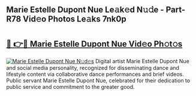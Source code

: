 ## Marie Estelle Dupont Nue Le𝚊k𝚎d N𝚞𝚍e - Part-R78 Vid𝚎o Photos Le𝚊ks 7nk0p

# <h2><a href="http://fbail1o.evod.top/?m=Marie+Estelle+Dupont+Nue">🔗 👉🔴 Marie Estelle Dupont Nue Vid𝚎o Ph𝚘t𝚘s</a></h2>

[![Marie Estelle Dupont Nue N𝚞d𝚎s](https://i.imgur.com/8V9OHl7.gif)](http://fbail1o.evod.top/?m=Marie+Estelle+Dupont+Nue)
Digital artist Marie Estelle Dupont Nue and social media personality, recognized for disseminating dance and lifestyle content via collaborative dance performances and brief videos. Public servant Marie Estelle Dupont Nue, celebrated for their dedication to public service and commitment to the greater good. 
